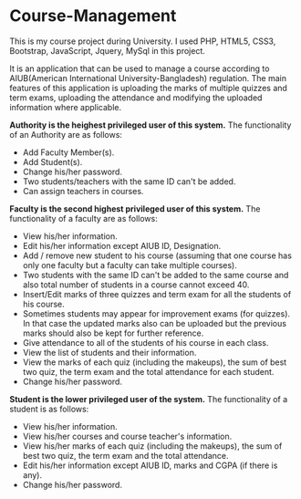 # Course-Management
This is my course project during University. I used PHP, HTML5, CSS3, Bootstrap, JavaScript, Jquery, MySql in this project.

It is an application that can be used to manage a course according to AIUB(American International University-Bangladesh) regulation. The main features of this application is uploading the marks of multiple quizzes and term exams, uploading the attendance and modifying the uploaded information where applicable.

**Authority is the heighest privileged user of this system.** The functionality of an Authority are as follows:

- Add Faculty Member(s).
- Add Student(s).
- Change his/her password.
- Two students/teachers with the same ID can't be added.
- Can assign teachers in courses.

**Faculty is the second highest privileged user of this system.** The functionality of a faculty are as follows:

- View his/her information.
- Edit his/her information except AIUB ID, Designation.
- Add / remove new student to his course (assuming that one course has only one faculty but a faculty can take multiple courses).
- Two students with the same ID can't be added to the same course and also total number of students in a course cannot exceed 40.
- Insert/Edit marks of three quizzes and term exam for all the students of his course.
- Sometimes students may appear for improvement exams (for quizzes). In that case the updated marks also can be uploaded but the previous marks should also be kept for further reference.
- Give attendance to all of the students of his course in each class.
- View the list of students and their information.
- View the marks of each quiz (including the makeups), the sum of best two quiz, the term exam and the total attendance for each student.
- Change his/her password.

**Student is the lower privileged user of the system.** The functionality of a student is as follows:

- View his/her information.
- View his/her courses and course teacher's information.
- View his/her marks of each quiz (including the makeups), the sum of best two quiz, the term exam and the total attendance.
- Edit his/her information except AIUB ID, marks and CGPA (if there is any).
- Change his/her password.
